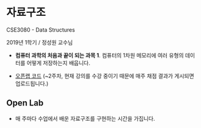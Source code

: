 # 자료구조

CSE3080 - Data Structures

2019년 1학기 / 정성원 교수님

- **컴퓨터 과학의 처음과 끝이 되는 과목 1**. 컴퓨터의 1차원 메모리에 여러 유형의 데이터를 어떻게 저장하는지 배웁니다.

- [오픈랩 코드](openlab) (~2주차, 현재 강의를 수강 중이기 때문에 매주 채점 결과가 게시되면 업로드됩니다.)

## Open Lab 

- 매 주마다 수업에서 배운 자료구조를 구현하는 시간을 가집니다.
